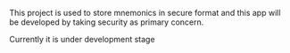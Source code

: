 This project is used to store mnemonics in secure format and this app will be developed by taking security as primary concern.

Currently it is under development stage
